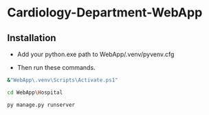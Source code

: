 # Cardiology-Department-WebApp

## Installation

- Add your python.exe path to WebApp/.venv/pyvenv.cfg

- Then run these commands.
```bash
&"WebApp\.venv\Scripts\Activate.ps1"
```
```bash
cd WebApp\Hospital
```
```bash
py manage.py runserver
```
